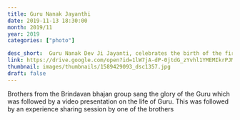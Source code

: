 ```yaml
---
title: Guru Nanak Jayanthi
date: 2019-11-13 18:30:00
month: 2019/11
year: 2019
categories: ["photo"]

desc_short:  Guru Nanak Dev Ji Jayanti, celebrates the birth of the first Sikh guru, Guru Nanak. This is one of the most sacred festivals in Sikhism, or Sikhi. The festivities in the Sikh religion revolve around the anniversaries of the 10 Sikh Gurus.
link: https://drive.google.com/open?id=1lW7jA-dP-0jtdG_zYvhl1YMEMIkrPJMA
thumbnail: images/thumbnails/1589429093_dsc1357.jpg
draft: false
---
```


Brothers from the Brindavan bhajan group sang the glory of the Guru which was followed by a video presentation on the life of Guru. This was followed by an experience sharing session by one of the brothers 